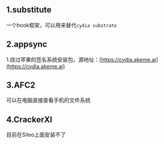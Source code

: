 ## 1.substitute

一个hook框架，可以用来替代`cydia substrate`

## 2.appsync

1.绕过苹果的签名系统安装包，源地址：[https://cydia.akeme.ai](https://cydia.akeme.ai)

## 3.AFC2

可以在电脑直接查看手机的文件系统

## 4.CrackerXI

目前在Sileo上面安装不了